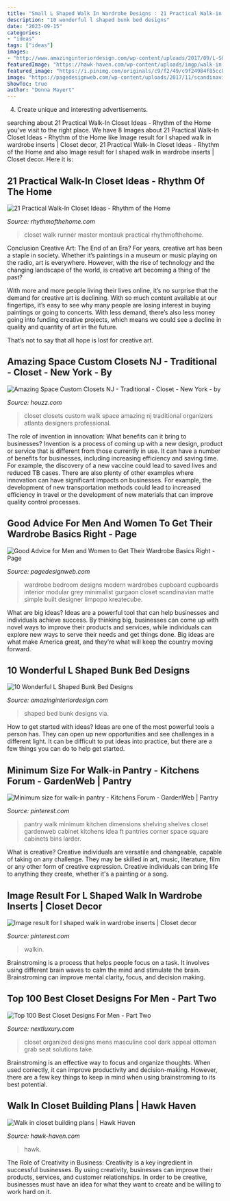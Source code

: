 ```yaml
---
title: "Small L Shaped Walk In Wardrobe Designs : 21 Practical Walk-in Closet Ideas"
description: "10 wonderful l shaped bunk bed designs"
date: "2023-09-15"
categories:
- "ideas"
tags: ["ideas"]
images:
- "http://www.amazinginteriordesign.com/wp-content/uploads/2017/09/L-Shaped-Bunk-Bed-Designs-6.jpg"
featuredImage: "https://hawk-haven.com/wp-content/uploads/imgp/walk-in-closet-building-plans-8-2066.jpg"
featured_image: "https://i.pinimg.com/originals/c9/f2/49/c9f24984f85cc8463ce5d99219634c6a.jpg"
image: "https://pagedesignweb.com/wp-content/uploads/2017/11/scandinavian-minimalist-wardrobe-12-1.jpg"
ShowToc: true
author: "Donna Mayert"
---
```



4. Create unique and interesting advertisements.

	

		
searching about 21 Practical Walk-In Closet Ideas - Rhythm of the Home you've visit to the right place. We have 8 Images about 21 Practical Walk-In Closet Ideas - Rhythm of the Home like Image result for l shaped walk in wardrobe inserts | Closet decor, 21 Practical Walk-In Closet Ideas - Rhythm of the Home and also Image result for l shaped walk in wardrobe inserts | Closet decor. Here it is:
		
    
## 21 Practical Walk-In Closet Ideas - Rhythm Of The Home

<img loading=lazy src="https://rhythmofthehome.com/public_html/rhythmofthehome.com/wp-content/uploads/2019/03/runner_walk-in_closet.jpg" onerror="this.onerror=null;this.src='https://tse4.mm.bing.net/th?id=OIP.KfVhi0BEiPzkFeRvtZT00gHaLH&amp;pid=15.1';" alt="21 Practical Walk-In Closet Ideas - Rhythm of the Home">

_Source: rhythmofthehome.com_

>closet walk runner master montauk practical rhythmofthehome. 

	

Conclusion
Creative Art: The End of an Era?
For years, creative art has been a staple in society. Whether it’s paintings in a museum or music playing on the radio, art is everywhere. However, with the rise of technology and the changing landscape of the world, is creative art becoming a thing of the past?

With more and more people living their lives online, it’s no surprise that the demand for creative art is declining. With so much content available at our fingertips, it’s easy to see why many people are losing interest in buying paintings or going to concerts. With less demand, there’s also less money going into funding creative projects, which means we could see a decline in quality and quantity of art in the future.

That’s not to say that all hope is lost for creative art.

    
## Amazing Space Custom Closets NJ - Traditional - Closet - New York - By

<img loading=lazy src="https://st.hzcdn.com/simgs/f09132bb01708b5d_4-0777/traditional-closet.jpg" onerror="this.onerror=null;this.src='https://tse2.mm.bing.net/th?id=OIP.TNkMp5n0rVUym7CujSy55gHaJ4&amp;pid=15.1';" alt="Amazing Space Custom Closets NJ - Traditional - Closet - New York - by">

_Source: houzz.com_

>closet closets custom walk space amazing nj traditional organizers atlanta designers professional. 

	

The role of invention in innovation: What benefits can it bring to businesses?
Invention is a process of coming up with a new design, product or service that is different from those currently in use. It can have a number of benefits for businesses, including increasing efficiency and saving time. For example, the discovery of a new vaccine could lead to saved lives and reduced TB cases. There are also plenty of other examples where innovation can have significant impacts on businesses. For example, the development of new transportation methods could lead to increased efficiency in travel or the development of new materials that can improve quality control processes.

    
## Good Advice For Men And Women To Get Their Wardrobe Basics Right - Page

<img loading=lazy src="https://pagedesignweb.com/wp-content/uploads/2017/11/scandinavian-minimalist-wardrobe-12-1.jpg" onerror="this.onerror=null;this.src='https://tse3.mm.bing.net/th?id=OIP.sBs1cbd6wLc6ydM0ZVXZgQHaEc&amp;pid=15.1';" alt="Good Advice for Men and Women to Get Their Wardrobe Basics Right - Page">

_Source: pagedesignweb.com_

>wardrobe bedroom designs modern wardrobes cupboard cupboards interior modular grey minimalist gurgaon closet scandinavian matte simple built designer limpopo kreatecube. 

	

What are big ideas?
Ideas are a powerful tool that can help businesses and individuals achieve success. By thinking big, businesses can come up with novel ways to improve their products and services, while individuals can explore new ways to serve their needs and get things done. Big ideas are what make America great, and they’re what will keep the country moving forward.

    
## 10 Wonderful L Shaped Bunk Bed Designs

<img loading=lazy src="http://www.amazinginteriordesign.com/wp-content/uploads/2017/09/L-Shaped-Bunk-Bed-Designs-6.jpg" onerror="this.onerror=null;this.src='https://tse1.mm.bing.net/th?id=OIP.XYm4RkgZ5EERC0EcEMzJ0gHaFS&amp;pid=15.1';" alt="10 Wonderful L Shaped Bunk Bed Designs">

_Source: amazinginteriordesign.com_

>shaped bed bunk designs via. 

	

How to get started with ideas?
Ideas are one of the most powerful tools a person has. They can open up new opportunities and see challenges in a different light. It can be difficult to put ideas into practice, but there are a few things you can do to help get started.

    
## Minimum Size For Walk-in Pantry - Kitchens Forum - GardenWeb | Pantry

<img loading=lazy src="https://i.pinimg.com/originals/ac/3c/73/ac3c73ca26586bf3928c645ce8f3a2a6.jpg" onerror="this.onerror=null;this.src='https://tse1.mm.bing.net/th?id=OIP.AMif9eEnDAqdpKeacs0YhQHaJ4&amp;pid=15.1';" alt="Minimum size for walk-in pantry - Kitchens Forum - GardenWeb | Pantry">

_Source: pinterest.com_

>pantry walk minimum kitchen dimensions shelving shelves closet gardenweb cabinet kitchens idea ft pantries corner space square cabinets bins larder. 

	

What is creative?
Creative individuals are versatile and changeable, capable of taking on any challenge. They may be skilled in art, music, literature, film or any other form of creative expression. Creative individuals can bring life to anything they create, whether it's a painting or a song.

    
## Image Result For L Shaped Walk In Wardrobe Inserts | Closet Decor

<img loading=lazy src="https://i.pinimg.com/originals/c9/f2/49/c9f24984f85cc8463ce5d99219634c6a.jpg" onerror="this.onerror=null;this.src='https://tse1.mm.bing.net/th?id=OIP.VdSWwbSqCpuIR6hyUpeCbwAAAA&amp;pid=15.1';" alt="Image result for l shaped walk in wardrobe inserts | Closet decor">

_Source: pinterest.com_

>walkin. 

	

Brainstroming is a process that helps people focus on a task. It involves using different brain waves to calm the mind and stimulate the brain. Brainstroming can improve mental clarity, focus, and decision making.

    
## Top 100 Best Closet Designs For Men - Part Two

<img loading=lazy src="http://nextluxury.com/wp-content/uploads/mens-dark-grey-organized-closet-ideas.jpg" onerror="this.onerror=null;this.src='https://tse4.mm.bing.net/th?id=OIP.wwx24Z_-cTVPFTGL2FMK0QHaKq&amp;pid=15.1';" alt="Top 100 Best Closet Designs For Men - Part Two">

_Source: nextluxury.com_

>closet organized designs mens masculine cool dark appeal ottoman grab seat solutions take. 

	

Brainstroming is an effective way to focus and organize thoughts. When used correctly, it can improve productivity and decision-making. However, there are a few key things to keep in mind when using brainstroming to its best potential.

    
## Walk In Closet Building Plans | Hawk Haven

<img loading=lazy src="https://hawk-haven.com/wp-content/uploads/imgp/walk-in-closet-building-plans-8-2066.jpg" onerror="this.onerror=null;this.src='https://tse2.mm.bing.net/th?id=OIP.r0SMFpL8NyETZRbPLB3KUAHaJ4&amp;pid=15.1';" alt="Walk in closet building plans | Hawk Haven">

_Source: hawk-haven.com_

>hawk. 

	

The Role of Creativity in Business:
Creativity is a key ingredient in successful businesses. By using creativity, businesses can improve their products, services, and customer relationships. In order to be creative, businesses must have an idea for what they want to create and be willing to work hard on it.


